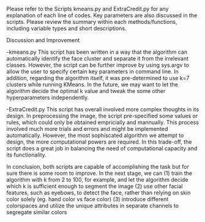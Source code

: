 
Please refer to the Scripts kmeans.py and ExtraCredit.py for any explanation of each line of codes.
Key parameters are also discussed in the scripts. Please review the summary within each methods/functions, including variable types and short descriptions.



Discussion and Improvement

-kmeans.py 
This script has been written in a way that the algorithm can automatically identify the face cluster and separate it from the irrelevant classes.
However, the script can be further improve by using sys.argv to allow the user to specify certain key parameters in command line.
In addition, regarding the algorithm itself, it was pre-determined to use k=7 clusters while running KMeans. 
In the future, we may want to let the algorithm decide the optimal k value and tweak the some other hyperparameters independently.


-ExtraCredit.py
This script has overall involved more complex thoughts in its design. 
In preprocessing the image, the script pre-specified some values or rules, which could only be obtained empricially and mannually.
This process involved much more trials and errors and might be implemented automatically.
However, the most sophiscated algorithm we attempt to design, the more computational powers are required.
In this trade-off, the script does a great job in balancing the need of computational capacity and its functionality.


In conclusion, both scripts are capable of accomplishing the task but for sure there is some room to improve. 
In the next stage, we can 
	(1) train the algorithm with k from 2 to 100, for example, and let the algorithm decide which k is sufficient enough to segment the image
	(2) use other facial features, such as eyebows, to detect the face, rather than relying on skin color solely (eg. hand color vs face color)
	(3) introduce different colorspaces and utilize the unique attributes in separate channels to segregate similar colors
